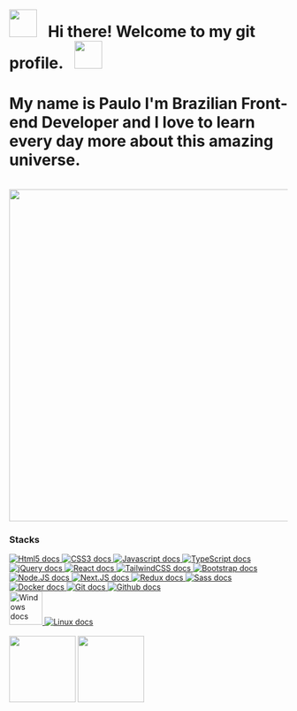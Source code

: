 <h1>
  <img src="https://media.giphy.com/media/hvRJCLFzcasrR4ia7z/giphy.gif" width="50px">&nbsp;&nbsp;&nbsp;Hi there! Welcome
  to my git profile.&nbsp;&nbsp;&nbsp;<img src="https://media.giphy.com/media/hvRJCLFzcasrR4ia7z/giphy.gif"
    width="50px">
</h1>

<h1>
  My name is Paulo I'm Brazilian Front-end Developer and I love to learn every day more about this amazing universe.
</h1>
<br />

<div>
  <img width="600" src="https://cdn.dribbble.com/users/2131993/screenshots/4948736/thoughtworks-gif_dribbble.gif">
</div>
<!--<br/>
<div align="left">
  <img src="https://redblink.com/wp-content/uploads/2019/07/1-OF0xEMkWBv-69zvmNs6RDQ.gif" width="600px" height="300px">
</div>
<br/>-->

<h3 align="left">Stacks</h3>

<div align="left">
  <a href="https://html.spec.whatwg.org/multipage/indices.html#index"  target="_blank">
    <img src="https://skillicons.dev/icons?i=html" title="Html5 docs">
  </a>

  <a href="https://developer.mozilla.org/en-US/docs/Web/CSS" target="_blank">
    <img src="https://skillicons.dev/icons?i=css" title="CSS3 docs">
  </a>

  <a href="https://developer.mozilla.org/en-US/docs/Web/JavaScript" target="_blank">
    <img src="https://skillicons.dev/icons?i=js" title="Javascript docs">
  </a>

  <a href="https://www.typescriptlang.org/" target="_blank">
    <img src="https://skillicons.dev/icons?i=ts" title="TypeScript docs">
  </a>
</div>

<div align="left">
  <a href="https://jquery.com/" target="_blank">
    <img src="https://skillicons.dev/icons?i=jquery" title="jQuery docs">
  </a>

  <a href="https://react.dev/" target="_blank">
    <img src="https://skillicons.dev/icons?i=react" title="React docs">
  </a>

  <a href="https://tailwindcss.com/" target="_blank">
    <img src="https://skillicons.dev/icons?i=tailwind" title="TailwindCSS docs">
  </a>

  <a href="https://getbootstrap.com/" target="_blank">
    <img src="https://skillicons.dev/icons?i=bootstrap" title="Bootstrap docs">
  </a>
</div>

<div align="left">
  <a href="https://nodejs.org/en" target="_blank">
    <img src="https://skillicons.dev/icons?i=nodejs" title="Node.JS docs">
  </a>

  <a href="https://nextjs.org/" target="_blank">
    <img src="https://skillicons.dev/icons?i=next" title="Next.JS docs">
  </a>

  <a href="https://redux.js.org/" target="_blank">
    <img src="https://skillicons.dev/icons?i=redux" title="Redux docs">
  </a>

  <a href="https://sass-lang.com/" target="_blank">
    <img src="https://skillicons.dev/icons?i=sass" title="Sass docs">
  </a>
</div>

<div align="left">
  <a href="https://www.docker.com/" target="_blank">
    <img src="https://skillicons.dev/icons?i=docker" title="Docker docs">
  </a>

  <a href="https://git-scm.com/doc" target="_blank">
    <img src="https://skillicons.dev/icons?i=git" title="Git docs">
  </a>

  <a href="https://docs.github.com/pt" target="_blank">
    <img src="https://skillicons.dev/icons?i=github" title="Github docs">
  </a>
</div>

<div align="left">
  <a href="https://learn.microsoft.com/pt-br/windows/" target="_blank">
    <img width="60" src="https://cdn-icons-png.flaticon.com/128/2673/2673903.png" title="Windows docs">
  </a>
  <a href="https://docs.kernel.org/" target="_blank">
    <img src="https://skillicons.dev/icons?i=linux" title="Linux docs">
  </a>
</div>
<br />

<div>
  <img height="120px"
    src="https://github-readme-stats.vercel.app/api?username=pausasilva&theme=great-gatsby&show_icons=true)">
  <img height="120px"
    src="https://github-readme-stats.vercel.app/api/top-langs/?username=pausasilva&theme=great-gatsby&layout=compact">
</div>
<br />
